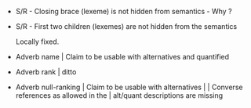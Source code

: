 
* S/R <statement group> - Closing brace (lexeme) is not hidden from semantics - Why ?
* S/R <default rule>    - First two children (lexemes) are not hidden from the semantics

  Locally fixed.

* Adverb name         | Claim to be usable with alternatives and quantified
* Adverb rank         | ditto
* Adverb null-ranking | Claim to be usable with alternatives
  	 	      |
                      | Converse references as allowed in the
                      | alt/quant descriptions are missing

